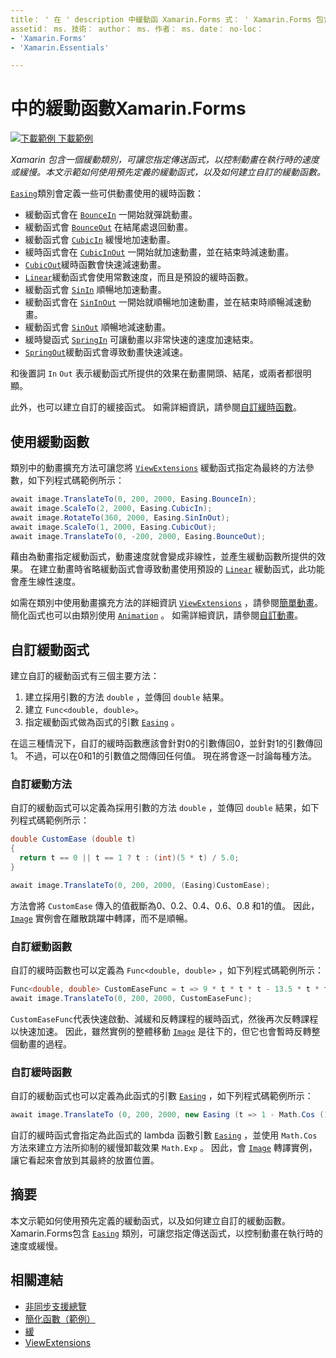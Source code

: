 ```yaml
---
title： ' 在 ' description 中緩動函 Xamarin.Forms 式： ' Xamarin.Forms 包含一個緩動類別，可讓您指定傳送函式，以控制動畫在執行時的速度或緩慢。 本文示範如何使用預先定義的緩動函式，以及如何建立自訂的緩動函數。
assetid： ms. 技術： author： ms. 作者： ms. date： no-loc：
- 'Xamarin.Forms'
- 'Xamarin.Essentials'

---
```


# <a name="easing-functions-in-xamarinforms"></a>中的緩動函數Xamarin.Forms

[![下載範例 ](~/media/shared/download.png) 下載範例](https://docs.microsoft.com/samples/xamarin/xamarin-forms-samples/userinterface-animation-easing)

_Xamarin 包含一個緩動類別，可讓您指定傳送函式，以控制動畫在執行時的速度或緩慢。本文示範如何使用預先定義的緩動函式，以及如何建立自訂的緩動函數。_

[`Easing`](xref:Xamarin.Forms.Easing)類別會定義一些可供動畫使用的緩時函數：

- 緩動函式會在 [`BounceIn`](xref:Xamarin.Forms.Easing.BounceIn) 一開始就彈跳動畫。
- 緩動函式會 [`BounceOut`](xref:Xamarin.Forms.Easing.BounceOut) 在結尾處退回動畫。
- 緩動函式會 [`CubicIn`](xref:Xamarin.Forms.Easing.CubicIn) 緩慢地加速動畫。
- 緩時函式會在 [`CubicInOut`](xref:Xamarin.Forms.Easing.CubicInOut) 一開始就加速動畫，並在結束時減速動畫。
- [`CubicOut`](xref:Xamarin.Forms.Easing.CubicOut)緩時函數會快速減速動畫。
- [`Linear`](xref:Xamarin.Forms.Easing.Linear)緩動函式會使用常數速度，而且是預設的緩時函數。
- 緩動函式會 [`SinIn`](xref:Xamarin.Forms.Easing.SinIn) 順暢地加速動畫。
- 緩動函式會在 [`SinInOut`](xref:Xamarin.Forms.Easing.SinInOut) 一開始就順暢地加速動畫，並在結束時順暢減速動畫。
- 緩動函式會 [`SinOut`](xref:Xamarin.Forms.Easing.SinOut) 順暢地減速動畫。
- 緩時變函式 [`SpringIn`](xref:Xamarin.Forms.Easing.SpringIn) 可讓動畫以非常快速的速度加速結束。
- [`SpringOut`](xref:Xamarin.Forms.Easing.SpringOut)緩動函式會導致動畫快速減速。

和後置詞 `In` `Out` 表示緩動函式所提供的效果在動畫開頭、結尾，或兩者都很明顯。

此外，也可以建立自訂的緩接函式。 如需詳細資訊，請參閱[自訂緩時函數](#customeasing)。

## <a name="consuming-an-easing-function"></a>使用緩動函數

類別中的動畫擴充方法可讓您將 [`ViewExtensions`](xref:Xamarin.Forms.ViewExtensions) 緩動函式指定為最終的方法參數，如下列程式碼範例所示：

```csharp
await image.TranslateTo(0, 200, 2000, Easing.BounceIn);
await image.ScaleTo(2, 2000, Easing.CubicIn);
await image.RotateTo(360, 2000, Easing.SinInOut);
await image.ScaleTo(1, 2000, Easing.CubicOut);
await image.TranslateTo(0, -200, 2000, Easing.BounceOut);
```

藉由為動畫指定緩動函式，動畫速度就會變成非線性，並產生緩動函數所提供的效果。 在建立動畫時省略緩動函式會導致動畫使用預設的 [`Linear`](xref:Xamarin.Forms.Easing.Linear) 緩動函式，此功能會產生線性速度。

如需在類別中使用動畫擴充方法的詳細資訊 [`ViewExtensions`](xref:Xamarin.Forms.ViewExtensions) ，請參閱[簡單動畫](~/xamarin-forms/user-interface/animation/simple.md)。 簡化函式也可以由類別使用 [`Animation`](xref:Xamarin.Forms.Animation) 。 如需詳細資訊，請參閱[自訂動畫](~/xamarin-forms/user-interface/animation/custom.md)。

<a name="customeasing" />

## <a name="custom-easing-functions"></a>自訂緩動函式

建立自訂的緩動函式有三個主要方法：

1. 建立採用引數的方法 `double` ，並傳回 `double` 結果。
1. 建立 `Func<double, double>`。
1. 指定緩動函式做為函式的引數 [`Easing`](xref:Xamarin.Forms.Easing) 。

在這三種情況下，自訂的緩時函數應該會針對0的引數傳回0，並針對1的引數傳回1。 不過，可以在0和1的引數值之間傳回任何值。 現在將會逐一討論每種方法。

### <a name="custom-easing-method"></a>自訂緩動方法

自訂的緩動函式可以定義為採用引數的方法 `double` ，並傳回 `double` 結果，如下列程式碼範例所示：

```csharp
double CustomEase (double t)
{
  return t == 0 || t == 1 ? t : (int)(5 * t) / 5.0;
}

await image.TranslateTo(0, 200, 2000, (Easing)CustomEase);
```

方法會將 `CustomEase` 傳入的值截斷為0、0.2、0.4、0.6、0.8 和1的值。 因此， [`Image`](xref:Xamarin.Forms.Image) 實例會在離散跳躍中轉譯，而不是順暢。

### <a name="custom-easing-func"></a>自訂緩動函數

自訂的緩時函數也可以定義為 `Func<double, double>` ，如下列程式碼範例所示：

```csharp
Func<double, double> CustomEaseFunc = t => 9 * t * t * t - 13.5 * t * t + 5.5 * t;
await image.TranslateTo(0, 200, 2000, CustomEaseFunc);
```

`CustomEaseFunc`代表快速啟動、減緩和反轉課程的緩時函式，然後再次反轉課程以快速加速。 因此，雖然實例的整體移動 [`Image`](xref:Xamarin.Forms.Image) 是往下的，但它也會暫時反轉整個動畫的過程。

### <a name="custom-easing-constructor"></a>自訂緩時函數

自訂的緩動函式也可以定義為此函式的引數 [`Easing`](xref:Xamarin.Forms.Easing) ，如下列程式碼範例所示：

```csharp
await image.TranslateTo (0, 200, 2000, new Easing (t => 1 - Math.Cos (10 * Math.PI * t) * Math.Exp (-5 * t)));
```

自訂的緩時函式會指定為此函式的 lambda 函數引數 [`Easing`](xref:Xamarin.Forms.Easing) ，並使用 `Math.Cos` 方法來建立方法所抑制的緩慢卸載效果 `Math.Exp` 。 因此，會 [`Image`](xref:Xamarin.Forms.Image) 轉譯實例，讓它看起來會放到其最終的放置位置。

## <a name="summary"></a>摘要

本文示範如何使用預先定義的緩動函式，以及如何建立自訂的緩動函數。 Xamarin.Forms包含 [`Easing`](xref:Xamarin.Forms.Easing) 類別，可讓您指定傳送函式，以控制動畫在執行時的速度或緩慢。

## <a name="related-links"></a>相關連結

- [非同步支援總覽](~/cross-platform/platform/async.md)
- [簡化函數（範例）](https://docs.microsoft.com/samples/xamarin/xamarin-forms-samples/userinterface-animation-easing)
- [緩](xref:Xamarin.Forms.Easing)
- [ViewExtensions](xref:Xamarin.Forms.ViewExtensions)

